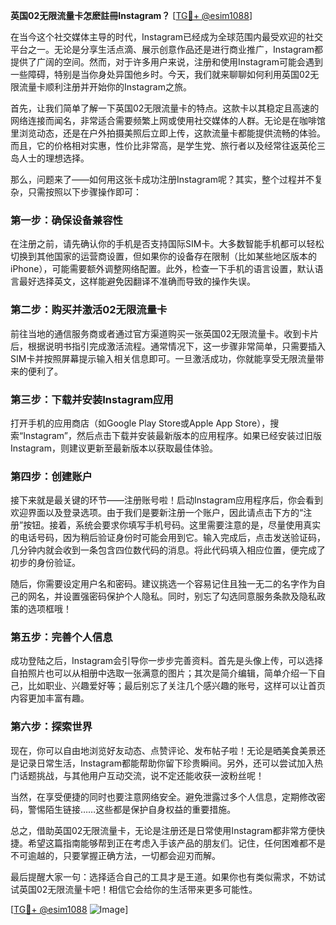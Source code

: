 **英国02无限流量卡怎麽註冊Instagram？** [[TG💪+ @esim1088](https://t.me/s/esim1088)]

在当今这个社交媒体主导的时代，Instagram已经成为全球范围内最受欢迎的社交平台之一。无论是分享生活点滴、展示创意作品还是进行商业推广，Instagram都提供了广阔的空间。然而，对于许多用户来说，注册和使用Instagram可能会遇到一些障碍，特别是当你身处异国他乡时。今天，我们就来聊聊如何利用英国02无限流量卡顺利注册并开始你的Instagram之旅。

首先，让我们简单了解一下英国02无限流量卡的特点。这款卡以其稳定且高速的网络连接而闻名，非常适合需要频繁上网或使用社交媒体的人群。无论是在咖啡馆里浏览动态，还是在户外拍摄美照后立即上传，这款流量卡都能提供流畅的体验。而且，它的价格相对实惠，性价比非常高，是学生党、旅行者以及经常往返英伦三岛人士的理想选择。

那么，问题来了——如何用这张卡成功注册Instagram呢？其实，整个过程并不复杂，只需按照以下步骤操作即可：

### **第一步：确保设备兼容性**
在注册之前，请先确认你的手机是否支持国际SIM卡。大多数智能手机都可以轻松切换到其他国家的运营商设置，但如果你的设备存在限制（比如某些地区版本的iPhone），可能需要额外调整网络配置。此外，检查一下手机的语言设置，默认语言最好选择英文，这样能避免因翻译不准确而导致的操作失误。

### **第二步：购买并激活02无限流量卡**
前往当地的通信服务商或者通过官方渠道购买一张英国02无限流量卡。收到卡片后，根据说明书指引完成激活流程。通常情况下，这一步骤非常简单，只需要插入SIM卡并按照屏幕提示输入相关信息即可。一旦激活成功，你就能享受无限流量带来的便利了。

### **第三步：下载并安装Instagram应用**
打开手机的应用商店（如Google Play Store或Apple App Store），搜索“Instagram”，然后点击下载并安装最新版本的应用程序。如果已经安装过旧版Instagram，则建议更新至最新版本以获取最佳体验。

### **第四步：创建账户**
接下来就是最关键的环节——注册账号啦！启动Instagram应用程序后，你会看到欢迎界面以及登录选项。由于我们是要新注册一个账户，因此请点击下方的“注册”按钮。接着，系统会要求你填写手机号码。这里需要注意的是，尽量使用真实的电话号码，因为稍后验证身份时可能会用到它。输入完成后，点击发送验证码，几分钟内就会收到一条包含四位数代码的消息。将此代码填入相应位置，便完成了初步的身份验证。

随后，你需要设定用户名和密码。建议挑选一个容易记住且独一无二的名字作为自己的网名，并设置强密码保护个人隐私。同时，别忘了勾选同意服务条款及隐私政策的选项框哦！

### **第五步：完善个人信息**
成功登陆之后，Instagram会引导你一步步完善资料。首先是头像上传，可以选择自拍照片也可以从相册中选取一张满意的图片；其次是简介编辑，简单介绍一下自己，比如职业、兴趣爱好等；最后别忘了关注几个感兴趣的账号，这样可以让首页内容更加丰富有趣。

### **第六步：探索世界**
现在，你可以自由地浏览好友动态、点赞评论、发布帖子啦！无论是晒美食美景还是记录日常生活，Instagram都能帮助你留下珍贵瞬间。另外，还可以尝试加入热门话题挑战，与其他用户互动交流，说不定还能收获一波粉丝呢！

当然，在享受便捷的同时也要注意网络安全。避免泄露过多个人信息，定期修改密码，警惕陌生链接……这些都是保护自身权益的重要措施。

总之，借助英国02无限流量卡，无论是注册还是日常使用Instagram都非常方便快捷。希望这篇指南能够帮到正在考虑入手该产品的朋友们。记住，任何困难都不是不可逾越的，只要掌握正确方法，一切都会迎刃而解。

最后提醒大家一句：选择适合自己的工具才是王道。如果你也有类似需求，不妨试试英国02无限流量卡吧！相信它会给你的生活带来更多可能性。

[[TG💪+ @esim1088](https://t.me/s/esim1088) ![Image](https://i.postimg.cc/4NQfJmqS/Snipaste-2025-05-13-00-14-12.png)]